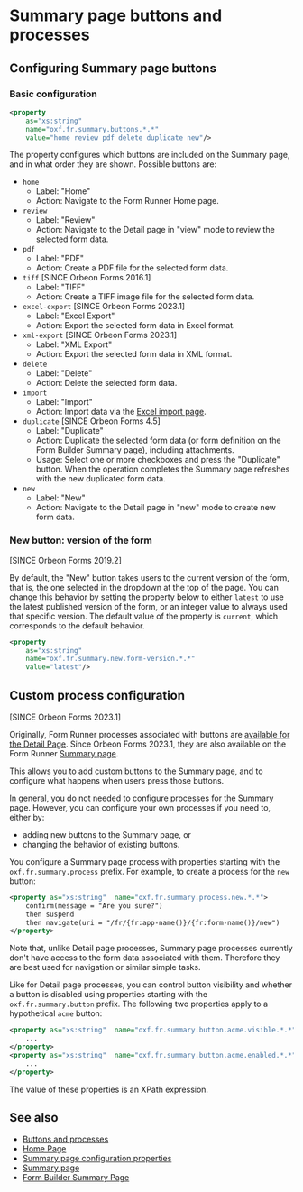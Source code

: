 # Summary page buttons and processes

## Configuring Summary page buttons

### Basic configuration

```xml
<property
    as="xs:string"
    name="oxf.fr.summary.buttons.*.*"
    value="home review pdf delete duplicate new"/>
```

The property configures which buttons are included on the Summary page, and in what order they are shown. Possible buttons are:

* `home`
    * Label: "Home"
    * Action: Navigate to the Form Runner Home page.
* `review`
    * Label: "Review"
    * Action: Navigate to the Detail page in "view" mode to review the selected form data.
* `pdf`
    * Label: "PDF"
    * Action: Create a PDF file for the selected form data.
* `tiff` [SINCE Orbeon Forms 2016.1]
    * Label: "TIFF"
    * Action: Create a TIFF image file for the selected form data.
* `excel-export` [SINCE Orbeon Forms 2023.1]
    * Label: "Excel Export"
    * Action: Export the selected form data in Excel format.
* `xml-export` [SINCE Orbeon Forms 2023.1]
    * Label: "XML Export"
    * Action: Export the selected form data in XML format.
* `delete`
    * Label: "Delete"
    * Action: Delete the selected form data.
* `import`
    * Label: "Import"
    * Action: Import data via the [Excel import page](../../form-runner/advanced/excel.md).
* `duplicate` [SINCE Orbeon Forms 4.5]
    * Label: "Duplicate"
    * Action: Duplicate the selected form data (or form definition on the Form Builder Summary page), including attachments.
    * Usage: Select one or more checkboxes and press the "Duplicate" button. When the operation completes the Summary page refreshes with the new duplicated form data.
* `new`
    * Label: "New"
    * Action: Navigate to the Detail page in "new" mode to create new form data.
    
### New button: version of the form

[SINCE Orbeon Forms 2019.2]

By default, the "New" button takes users to the current version of the form, that is, the one selected in the dropdown at the top of the page. You can change this behavior by setting the property below to either `latest` to use the latest published version of the form, or an integer value to always used that specific version. The default value of the property is `current`, which corresponds to the default behavior.

```xml
<property 
    as="xs:string"
    name="oxf.fr.summary.new.form-version.*.*"
    value="latest"/> 
```

## Custom process configuration

[SINCE Orbeon Forms 2023.1]

Originally, Form Runner processes associated with buttons are [available for the Detail Page](/form-runner/advanced/buttons-and-processes/README.md). Since Orbeon Forms 2023.1, they are also available on the Form Runner [Summary page](/configuration/properties/form-runner-summary-page.md).

This allows you to add custom buttons to the Summary page, and to configure what happens when users press those buttons.

In general, you do not needed to configure processes for the Summary page. However, you can configure your own processes if you need to, either by:

- adding new buttons to the Summary page, or
- changing the behavior of existing buttons.

You configure a Summary page process with properties starting with the `oxf.fr.summary.process` prefix. For example, to create a process for the `new` button:

```xml
<property as="xs:string"  name="oxf.fr.summary.process.new.*.*">
    confirm(message = "Are you sure?")
    then suspend
    then navigate(uri = "/fr/{fr:app-name()}/{fr:form-name()}/new")
</property>
```

Note that, unlike Detail page processes, Summary page processes currently don't have access to the form data associated with them. Therefore they are best used for navigation or similar simple tasks.  

Like for Detail page processes, you can control button visibility and whether a button is disabled using properties starting with the `oxf.fr.summary.button` prefix. The following two properties apply to a hypothetical `acme` button:

```xml
<property as="xs:string"  name="oxf.fr.summary.button.acme.visible.*.*">
    ...
</property>
<property as="xs:string"  name="oxf.fr.summary.button.acme.enabled.*.*">
    ...
</property>
```

The value of these properties is an XPath expression.

## See also 

- [Buttons and processes](/form-runner/advanced/buttons-and-processes/README.md)
- [Home Page](home-page.md)
- [Summary page configuration properties](/configuration/properties/form-runner-summary-page.md)
- [Summary page](/form-runner/feature/summary-page.md)
- [Form Builder Summary Page](/form-builder/summary-page.md)
